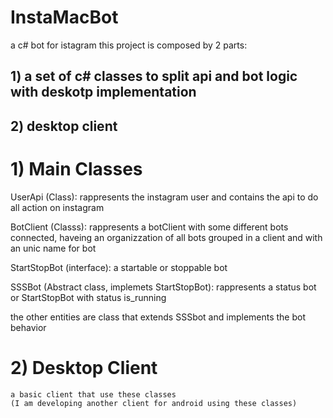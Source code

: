 # InstaMacBot
a c# bot for istagram 
this project is composed by 2 parts:
## 1) a set of c# classes to split api and bot logic with deskotp implementation
## 2) desktop client


# 1) Main Classes

  UserApi (Class): rappresents the instagram user and contains the api to do all action on instagram
  
  BotClient (Classs): rappresents a botClient with some different bots connected, haveing an organizzation of all bots grouped in a client and with an unic name for bot
  
  StartStopBot (interface): a startable or stoppable bot
  
  SSSBot (Abstract class, implemets StartStopBot): rappresents a status bot or StartStopBot with status is_running
  
  the other entities are class that extends SSSbot and implements the bot behavior
  
 # 2) Desktop Client
    a basic client that use these classes
    (I am developing another client for android using these classes)

